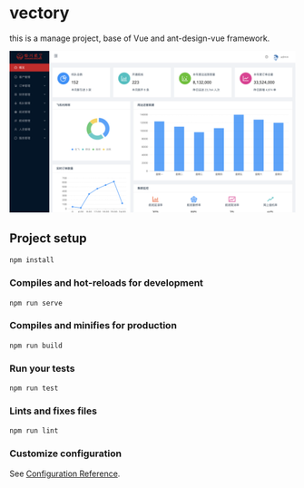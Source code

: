 # vectory

this is a manage project, base of Vue and ant-design-vue framework.

![avatar](https://raw.githubusercontent.com/4js/vectory/master/src/assets/img/12.png)

## Project setup
```
npm install
```

### Compiles and hot-reloads for development
```
npm run serve
```

### Compiles and minifies for production
```
npm run build
```

### Run your tests
```
npm run test
```

### Lints and fixes files
```
npm run lint
```

### Customize configuration
See [Configuration Reference](https://cli.vuejs.org/config/).
